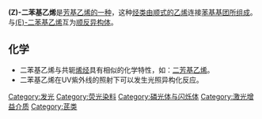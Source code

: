 **(Z)-二苯基乙烯**是[芳基乙烯的一种](https://zh.wikipedia.org/wiki/芳基乙烯 "wikilink")，这种[烃类由顺式的](https://zh.wikipedia.org/wiki/烃类 "wikilink")[乙烯](../Page/乙烯.md "wikilink")连接[苯基基团所组成](https://zh.wikipedia.org/wiki/苯基 "wikilink")。与[(E)-二苯基乙烯](../Page/\(E\)-二苯基乙烯.md "wikilink")互为[顺反异构体](https://zh.wikipedia.org/wiki/顺反异构体 "wikilink")。

## 化学

  - 二苯基乙烯与共轭[烯烃](../Page/烯烃.md "wikilink")具有相似的化学特性，如：[二芳基乙烯](https://zh.wikipedia.org/wiki/二芳基乙烯 "wikilink")。
  - 二苯基乙烯在UV紫外线的照射下可以发生光照异构化反应。

[Category:发光](https://zh.wikipedia.org/wiki/Category:发光 "wikilink") [Category:荧光染料](https://zh.wikipedia.org/wiki/Category:荧光染料 "wikilink") [Category:磷光体与闪烁体](https://zh.wikipedia.org/wiki/Category:磷光体与闪烁体 "wikilink") [Category:激光增益介质](https://zh.wikipedia.org/wiki/Category:激光增益介质 "wikilink") [Category:芪类](https://zh.wikipedia.org/wiki/Category:芪类 "wikilink")